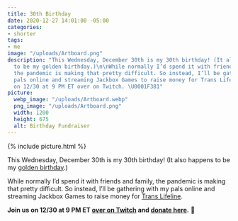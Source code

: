 ```yaml
---
title: 30th Birthday
date: 2020-12-27 14:01:00 -05:00
categories:
- shorter
tags:
- me
image: "/uploads/Artboard.png"
description: "This Wednesday, December 30th is my 30th birthday! (It also happens
  to be my golden birthday.)\n\nWhile normally I’d spend it with friends and family,
  the pandemic is making that pretty difficult. So instead, I’ll be gathering with
  pals online and streaming Jackbox Games to raise money for Trans Lifeline.\n\nJoin
  on 12/30 at 9 PM ET over on Twitch. \U0001F381"
picture:
  webp_image: "/uploads/Artboard.webp"
  png_image: "/uploads/Artboard.png"
  width: 1200
  height: 675
  alt: Birthday Fundraiser
---
```


{% include picture.html %}

This Wednesday, December 30th is my 30th birthday! (It also happens to be my [golden birthday](https://www.urbandictionary.com/define.php?term=golden%20birthday).)

While normally I’d spend it with friends and family, the pandemic is making that pretty difficult. So instead, I’ll be gathering with my pals online and streaming Jackbox Games to raise money for [Trans Lifeline](https://translifeline.org).

**Join us on 12/30 at 9 PM ET [over on Twitch](https://twitch.tv/matthewbischoff) and [donate here](https://bit.ly/transbday).** 🎁